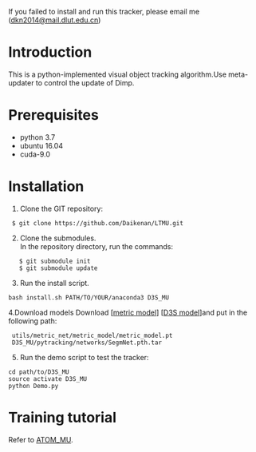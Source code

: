
If you failed to install and run this tracker, please email me (<dkn2014@mail.dlut.edu.cn>)

# Introduction

This is a python-implemented visual object tracking algorithm.Use meta-updater to control the update of Dimp.

# Prerequisites

* python 3.7
* ubuntu 16.04
* cuda-9.0 

# Installation
1. Clone the GIT repository:
```
 $ git clone https://github.com/Daikenan/LTMU.git
```
2. Clone the submodules.  
   In the repository directory, run the commands:
```
   $ git submodule init  
   $ git submodule update
```
3. Run the install script. 
```
bash install.sh PATH/TO/YOUR/anaconda3 D3S_MU
```
4.Download models
Download [[metric model](https://drive.google.com/open?id=1o-btxlWWA6GlbwMGCGkzn2vAw9qv8D2z)] [[D3S model](http://data.vicos.si/alanl/d3s/SegmNet.pth.tar)]and put in the following path:

```
 utils/metric_net/metric_model/metric_model.pt
 D3S_MU/pytracking/networks/SegmNet.pth.tar
 ```
5. Run the demo script to test the tracker:
```
cd path/to/D3S_MU
source activate D3S_MU
python Demo.py
```
# Training tutorial
Refer to [ATOM_MU](https://github.com/Daikenan/LTMU/tree/master/ATOM_MU).

